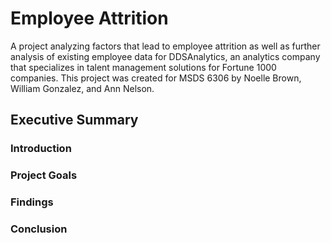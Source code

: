 # Employee Attrition  
A project analyzing factors that lead to employee attrition as well as further analysis of existing employee data for DDSAnalytics, an analytics company that specializes in talent management solutions for Fortune 1000 companies. This project was created for MSDS 6306 by Noelle Brown, William Gonzalez, and Ann Nelson.

## Executive Summary

### Introduction

### Project Goals

### Findings

### Conclusion
